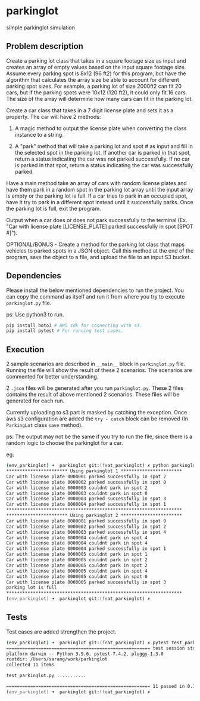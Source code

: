 # parkinglot
simple parkinglot simulation


## Problem description

Create a parking lot class that takes in a square footage size as input and creates an array of empty values based on the input square footage size. Assume every parking spot is 8x12 (96 ft2) for this program, but have the algorithm that calculates the array size be able to account for different parking spot sizes. For example, a parking lot of size 2000ft2 can fit 20 cars, but if the parking spots were 10x12 (120 ft2), it could only fit 16 cars. The size of the array will determine how many cars can fit in the parking lot.

Create a car class that takes in a 7 digit license plate and sets it as a property. The car will have 2 methods:

  1. A magic method to output the license plate when converting the class instance to a string.

  2. A "park" method that will take a parking lot and spot # as input and fill in the selected spot in the parking lot. If another car is parked in that spot, return a status indicating the car was not parked successfully. If no car is parked in that spot, return a status indicating the car was successfully parked.

Have a main method take an array of cars with random license plates and have them park in a random spot in the parking lot array until the input array is empty or the parking lot is full. If a car tries to park in an occupied spot, have it try to park in a different spot instead until it successfully parks. Once the parking lot is full, exit the program.

Output when a car does or does not park successfully to the terminal (Ex. "Car with license plate [LICENSE_PLATE] parked successfully in spot [SPOT #]").

OPTIONAL/BONUS - Create a method for the parking lot class that maps vehicles to parked spots in a JSON object. Call this method at the end of the program, save the object to a file, and upload the file to an input S3 bucket.

## Dependencies

Please install the below mentioned dependencies to run the project. You can copy the command as itself and run it from where you try to execute `parkinglot.py` file.

ps: Use python3 to run.

```zsh
pip install boto3 # AWS sdk for connecting with s3.
pip install pytest # For running test cases.
```
## Execution

2 sample scenarios are described in `__main__` block in `parkinglot.py` file. Running the file will show the result of these 2 scenarios. The scenarios are commented for better understanding.

2 `.json` files will be generated after you run `parkinglot.py`. These 2 files contains the result of above mentioned 2 scenarios. These files will be generated for each run.

Currently uploading to s3 part is masked by catching the exception. Once aws s3 configuration are added the `try - catch` block can be removed (In `ParkingLot` class `save` method).

ps: The output may not be the same if you try to run the file, since there is a random logic to choose the parkinglot for a car.

eg:

```zsh
(env_parkinglot) ➜  parkinglot git:(feat_parkinglot) ✗ python parkinglot.py 
*********************** Using parkinglot 1 ***********************
Car with license plate 0000001 parked successfully in spot 2
Car with license plate 0000002 parked successfully in spot 0
Car with license plate 0000003 couldnt park in spot 2
Car with license plate 0000003 couldnt park in spot 0
Car with license plate 0000003 parked successfully in spot 3
Car with license plate 0000004 parked successfully in spot 1
******************************************************************
*********************** Using parkinglot 2 ***********************
Car with license plate 0000001 parked successfully in spot 0
Car with license plate 0000002 parked successfully in spot 2
Car with license plate 0000003 parked successfully in spot 4
Car with license plate 0000004 couldnt park in spot 4
Car with license plate 0000004 couldnt park in spot 4
Car with license plate 0000004 parked successfully in spot 1
Car with license plate 0000005 couldnt park in spot 1
Car with license plate 0000005 couldnt park in spot 2
Car with license plate 0000005 couldnt park in spot 2
Car with license plate 0000005 couldnt park in spot 4
Car with license plate 0000005 couldnt park in spot 0
Car with license plate 0000005 parked successfully in spot 3
parking lot is full
******************************************************************
(env_parkinglot) ➜  parkinglot git:(feat_parkinglot) ✗ 
```

## Tests

Test cases are added strengthen the project.

```zsh
(env_parkinglot) ➜  parkinglot git:(feat_parkinglot) ✗ pytest test_parkinglot.py
====================================================== test session starts ======================================================
platform darwin -- Python 3.9.6, pytest-7.4.2, pluggy-1.3.0
rootdir: /Users/sarang/work/parkinglot
collected 11 items                                                                                                              

test_parkinglot.py ...........                                                                                            [100%]

====================================================== 11 passed in 0.17s =======================================================
(env_parkinglot) ➜  parkinglot git:(feat_parkinglot) ✗ 
```